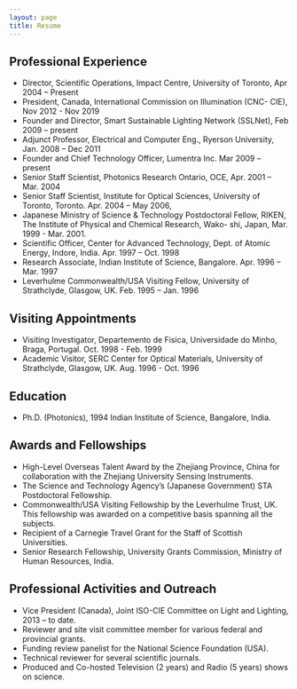 ```yaml
---
layout: page
title: Resume
---
```


## Professional Experience

- Director, Scientific Operations,  Impact Centre, University of Toronto, Apr 2004 – Present
- President, Canada, International Commission on Illumination (CNC- CIE), Nov 2012 -  Nov 2019
- Founder and Director, Smart Sustainable Lighting Network (SSLNet), Feb 2009 – present
- Adjunct Professor, Electrical and Computer Eng., Ryerson University, Jan. 2008 – Dec 2011
- Founder and Chief Technology Officer, Lumentra Inc.  Mar 2009 – present
- Senior Staff Scientist, Photonics Research Ontario, OCE, Apr. 2001 – Mar. 2004
- Senior Staff Scientist, Institute for Optical Sciences, University of Toronto, Toronto. Apr. 2004 – May 2006,
- Japanese Ministry of Science & Technology Postdoctoral Fellow, RIKEN, The Institute of Physical and Chemical Research, Wako- shi, Japan, Mar. 1999 -  Mar. 2001.
- Scientific Officer, Center for Advanced Technology, Dept. of Atomic Energy, Indore, India. Apr. 1997 – Oct. 1998
- Research Associate, Indian Institute of Science, Bangalore. Apr. 1996 – Mar. 1997
- Leverhulme Commonwealth/USA Visiting Fellow, University of Strathclyde, Glasgow, UK. Feb. 1995 – Jan. 1996

## Visiting Appointments
- Visiting Investigator, Departemento de Fisica, Universidade do Minho, Braga, Portugal. Oct. 1998 - Feb. 1999
- Academic Visitor,  SERC Center for Optical Materials, University of Strathclyde, Glasgow, UK. Aug. 1996 - Oct. 1996

## Education

-  Ph.D. (Photonics), 1994
Indian Institute of Science, Bangalore, India.

## Awards and Fellowships

-  High-Level Overseas Talent Award by the Zhejiang Province, China for collaboration with the Zhejiang University Sensing Instruments. 
-  The Science and Technology Agency’s (Japanese Government) STA Postdoctoral Fellowship.
-  Commonwealth/USA Visiting Fellowship by the Leverhulme Trust, UK. This fellowship was awarded on a competitive basis spanning all the subjects.
-  Recipient of a Carnegie Travel Grant for the Staff of Scottish Universities.
-  Senior Research Fellowship, University Grants Commission, Ministry of Human Resources, India. 

## Professional Activities and Outreach

-  Vice President (Canada), Joint ISO-CIE Committee on Light and Lighting, 2013 – to date.
-  Reviewer and site visit committee member for various federal and provincial grants.
-  Funding review panelist for the National Science Foundation (USA).
-  Technical reviewer for several scientific journals. 
-  Produced and Co-hosted Television (2 years) and Radio (5 years) shows on science.
